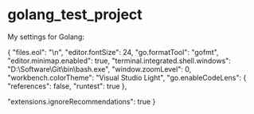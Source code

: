# golang_test_project
My settings for Golang:

{
"files.eol": "\n",
"editor.fontSize": 24,
"go.formatTool": "gofmt",
"editor.minimap.enabled": true,
"terminal.integrated.shell.windows": "D:\Software\Git\bin\bash.exe",
"window.zoomLevel": 0,
"workbench.colorTheme": "Visual Studio Light",
"go.enableCodeLens": {
    "references": false,
    "runtest": true
},

"extensions.ignoreRecommendations": true
}
